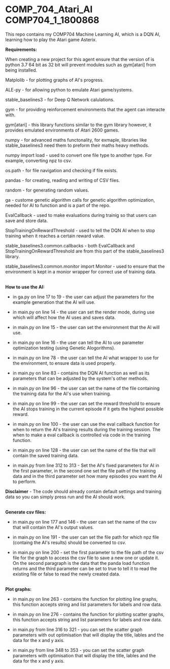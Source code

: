 # COMP_704_Atari_AI COMP704_1_1800868
This repo contains my COMP704 Machine Learning AI, which is a DQN AI, learning how to play the Atari game Asterix. 

**Requirements:**

When creating a new project for this agent ensure that the version of is python 3.7 64 bit as 32 bit will prevent modules such as gym[atari] from being installed.

Matplolib - for plotting graphs of AI's progress.

ALE-py - for allowing python to emulate Atari game/systems.

stable_baselines3 - for Deep Q Network calulations.

gym - for providing reinforcement environments that the agent can interacte with.

gym[atari] - this library functions similar to the gym library however, it provides emulated environments of Atari 2600 games.

numpy - for advanced maths functonality, for exmaple, libraries like stable_baselines3 need them to preform their maths heavy methods.

numpy import load - used to convert one file type to another type. For example, converting npz to csv.

os.path - for file navigation and checking if file exists.

pandas - for creating, reading and writing of CSV files.

random - for generating random values.

ga - custome genetic algorithm calls for genetic algorithm optimization, needed for AI to function and is a part of the repo.

EvalCallback - used to make evaluations during trainig so that users can save and store data.

StopTrainingOnRewardThreshold - used to tell the DQN AI when to stop training when it reaches a certain reward value.

stable_baselines3.common.callbacks - both EvalCallback and StopTrainingOnRewardThreshold are from this part of the stable_baselines3 library.

stable_baselines3.common.monitor import Monitor - used to ensure that the environment is kept in a monior wrapper for correct use of training data.

\
**How to use the AI:**

- in ga.py on line 17 to 19 - the user can adjust the parameters for the example generation that the AI will use.

- in main.py on line 14 - the user can set the render mode, during use which will affect how the AI uses and saves data.

- in main.py on line 15 - the user can set the environment that the AI will use.

- in main.py on line 16 - the user can tell the AI to use parameter optimization testing (using Genetic Alogorithms).

- in main.py on line 78 - the user can tell the AI what wrapper to use for the environment, to ensure data is used properly.

- in main.py on line 83 - contains the DQN AI function as well as its parameters that can be adjusted by the system's other methods.

- in main.py on line 96 - the user can set the name of the file containing the training data for the AI's use when training.

- in main.py on line 99 - the user can set the reward threshold to ensure the AI stops training in the current episode if it gets the highest possible reward.

- in main.py on line 100 - the user can use the eval callback function for when to return the AI's training results during the training session. The when to make a eval callback is controlled via code in the training function.

- in main.py on line 128 - the user can set the name of the file that will contain the saved training data.

- in main.py from line 312 to 313 - Set the AI's fixed parameters for AI in the first parameter, in the second one set the file path of the training data and in the third parameter set how many episodes you want the AI to perform.

**Disclaimer** - The code should already contain default settings and training data so you can simply press run and the AI should work.

\
**Generate csv files:**

- in main.py on line 177 and 146 - the user can set the name of the csv that will contain the AI's output values.

- in main.py on line 191 - the user can set the file path for which npz file (containg the AI's results) should be converted to csv.

- in main.py on line 200 - set the first parameter to the file path of the csv file for the graph to access the csv file to save a new one or update it. On the second paragraph is the data that the panda load function returns and the third parameter can be set to true to tell it to read the existing file or false to read the newly created data.



\
**Plot graphs:**

- in main.py on line 263 - contains the function for plotting line graphs, this function accepts string and list parameters for labels and row data.

- in main.py on line 276 - contains the function for plotting scatter graphs, this function accepts string and list parameters for labels and row data. 

- in main.py from line 316 to 321 - you can set the scatter graph parameters with out optimisation that will display the title, lables and the data for the x and y axis.

- in main.py from line 348 to 353 - you can set the scatter graph parameters with optimisation that will display the title, lables and the data for the x and y axis.
